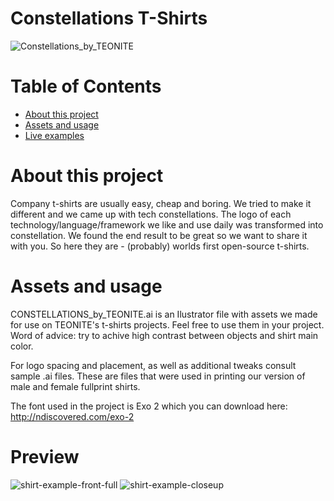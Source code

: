 # Constellations T-Shirts

![Constellations_by_TEONITE](http://i.imgur.com/ujpXPAF.jpg)

# Table of Contents
* [About this project](#about-this-project)
* [Assets and usage](#assets-and-usage)
* [Live examples](#preview)

# About this project

Company t-shirts are usually easy, cheap and boring. We tried to make it different and we came up with tech constellations. 
The logo of each technology/language/framework we like and use daily was transformed into constellation. 
We found the end result to be great so we want to share it with you. 
So here they are - (probably) worlds first open-source t-shirts.

# Assets and usage

CONSTELLATIONS_by_TEONITE.ai is an Ilustrator file with assets we made for use on TEONITE's t-shirts projects. 
Feel free to use them in your project. Word of advice: try to achive high contrast between objects and shirt main color. 

For logo spacing and placement, as well as additional tweaks consult sample .ai files. These are files that were 
used in printing our version of male and female fullprint shirts. 

The font used in the project is Exo 2 which you can download here: http://ndiscovered.com/exo-2

# Preview

![shirt-example-front-full](http://i.imgur.com/sDt7Igh.jpg)
![shirt-example-closeup](http://i.imgur.com/qTaD5km.jpg)
